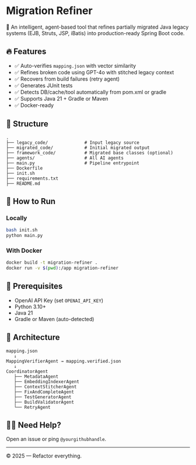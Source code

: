 # Migration Refiner 

🚀 An intelligent, agent-based tool that refines partially migrated Java legacy systems (EJB, Struts, JSP, iBatis) into production-ready Spring Boot code.

## 🔥 Features

- ✅ Auto-verifies `mapping.json` with vector similarity
- ✅ Refines broken code using GPT-4o with stitched legacy context
- ✅ Recovers from build failures (retry agent)
- ✅ Generates JUnit tests
- ✅ Detects DB/cache/tool automatically from pom.xml or gradle
- ✅ Supports Java 21 + Gradle or Maven
- ✅ Docker-ready

## 🧱 Structure

```
.
├── legacy_code/              # Input legacy source
├── migrated_code/            # Initial migrated output
├── framework_code/           # Migrated base classes (optional)
├── agents/                   # All AI agents
├── main.py                   # Pipeline entrypoint
├── Dockerfile
├── init.sh
├── requirements.txt
├── README.md
```

## 🧪 How to Run

### Locally

```bash
bash init.sh
python main.py
```

### With Docker

```bash
docker build -t migration-refiner .
docker run -v $(pwd):/app migration-refiner
```

## 🤖 Prerequisites

- OpenAI API Key (set `OPENAI_API_KEY`)
- Python 3.10+
- Java 21
- Gradle or Maven (auto-detected)

## 🧠 Architecture

```
mapping.json
   ↓
MappingVerifierAgent → mapping.verified.json
   ↓
CoordinatorAgent
   ├── MetadataAgent
   ├── EmbeddingIndexerAgent
   ├── ContextStitcherAgent
   ├── FixAndCompleteAgent
   ├── TestGeneratorAgent
   ├── BuildValidatorAgent
   └── RetryAgent
```

## 🙋‍♂️ Need Help?

Open an issue or ping `@yourgithubhandle`.

---

© 2025 — Refactor everything.
